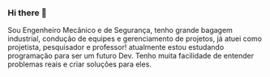 ### Hi there 👋

Sou Engenheiro Mecânico e de Segurança, tenho grande bagagem industrial, condução de equipes e gerenciamento de projetos, já atuei como projetista, pesquisador e professor! 
atualmente estou estudando programação para ser um futuro Dev.
Tenho muita facilidade de entender problemas reais e criar soluções para eles. 

<!--
**VanPetten/VanPetten** is a ✨ _special_ ✨ repository because its `README.md` (this file) appears on your GitHub profile.

Here are some ideas to get you started:

- 🔭 Atualmente estou trabalhando como autônomo, porém disponível ao mercado.
- 🌱 Estudei no CEFET-MG, PUC MINAS e atualmente faço cursos de programação pelo IGTI e participo da NLE#02 pela RocketSeat 
- 💬 Caso queira falar comigo o ideal será pelo número: (31)98786-3319
     Meu Linkedin: https://www.linkedin.com/in/thiago-van-petten-0ba51979/
- 📫 Meus e-mails: thiagovpetten@yahoo.com.br e thiagovpetten@gmail.com

